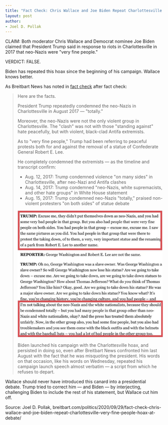 ```yaml
---
title: "Fact Check: Chris Wallace and Joe Biden Repeat Charlottesville 'Very Fine People Hoax' at Presidential Debate"
layout: post
author:
- Joel D. Pollak
---
```


CLAIM: Both moderator Chris Wallace and Democrat nominee Joe Biden claimed that President Trump said in response to riots in Charlottesville in 2017 that neo-Nazis were "very fine people."

VERDICT: FALSE.

Biden has repeated this hoax since the beginning of his campaign. Wallace knows better.

As Breitbart News has noted in [fact check](https://www.breitbart.com/2020-election/2020/08/20/fact-check-joe-biden-repeats-the-very-fine-people-hoax-at-dnc/) after fact check:

> Here are the facts.
>
> President Trump repeatedly condemned the neo-Nazis in Charlottesville in August 2017 — "totally."
>
> Moreover, the neo-Nazis were not the only violent group in Charlottesville. The "clash" was not with those "standing against" hate peacefully, but with violent, black-clad Antifa extremists.
>
> As to "very fine people," Trump had been referring to peaceful protests both for and against the removal of a statue of Confederate General Robert E. Lee.
>
> He completely condemned the extremists — as the timeline and transcript confirm:
>
> - Aug. 12, 2017: Trump condemned violence "on many sides" in Charlottesville, after neo-Nazi and Antifa clashes
> - Aug. 14, 2017: Trump condemned "neo-Nazis, white supremacists, and other hate groups" in White House statement
> - Aug. 15, 2017: Trump condemned neo-Nazis "totally," praised non-violent protesters "on both sides" of statue debate
>
> ![](/assets/2020-08-20-breitbart.jpg "Trump condemning Nazis in Charlottesville")
>
> Biden launched his campaign with the Charlottesville hoax, and persisted in doing so, even after Breitbart News confronted him last August with the fact that he was misquoting the president. His words on that occasion, like his words on Wednesday, repeated his campaign launch speech almost verbatim — a script from which he refuses to depart.

Wallace should never have introduced this canard into a presidential debate. Trump tried to correct him — and Biden — by interjecting, challenging Biden to include the rest of his statement, but Wallace cut him off.

Source: Joel D. Pollak, breitbart.com/politics/2020/09/29/fact-check-chris-wallace-and-joe-biden-repeat-charlottesville-very-fine-people-hoax-at-debate/
